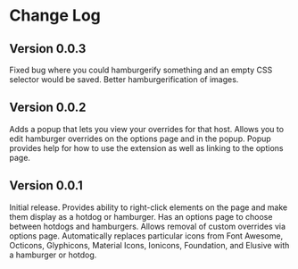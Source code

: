 # Change Log

## Version 0.0.3

Fixed bug where you could hamburgerify something and an empty CSS selector would be saved. Better hamburgerification of images.

## Version 0.0.2

Adds a popup that lets you view your overrides for that host. Allows you to edit hamburger overrides on the options page and in the popup. Popup provides help for how to use the extension as well as linking to the options page.

## Version 0.0.1

Initial release. Provides ability to right-click elements on the page and make them display as a hotdog or hamburger. Has an options page to choose between hotdogs and hamburgers. Allows removal of custom overrides via options page. Automatically replaces particular icons from Font Awesome, Octicons, Glyphicons, Material Icons, Ionicons, Foundation, and Elusive with a hamburger or hotdog.
